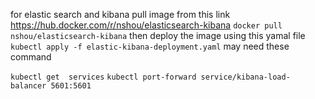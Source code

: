 for elastic search and kibana
pull image from this link
https://hub.docker.com/r/nshou/elasticsearch-kibana 
`docker pull nshou/elasticsearch-kibana`
then deploy the image using this yamal file 
`kubectl apply -f elastic-kibana-deployment.yaml`
may need these command 

`kubectl get  services`
`kubectl port-forward service/kibana-load-balancer 5601:5601`